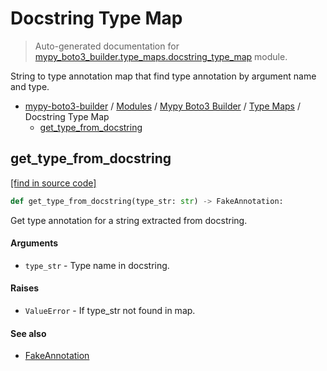 # Docstring Type Map

> Auto-generated documentation for [mypy_boto3_builder.type_maps.docstring_type_map](https://github.com/vemel/mypy_boto3_builder/blob/master/mypy_boto3_builder/type_maps/docstring_type_map.py) module.

String to type annotation map that find type annotation by argument name and type.

- [mypy-boto3-builder](../../README.md#mypy_boto3_builder) / [Modules](../../MODULES.md#mypy-boto3-builder-modules) / [Mypy Boto3 Builder](../index.md#mypy-boto3-builder) / [Type Maps](index.md#type-maps) / Docstring Type Map
    - [get_type_from_docstring](#get_type_from_docstring)

## get_type_from_docstring

[[find in source code]](https://github.com/vemel/mypy_boto3_builder/blob/master/mypy_boto3_builder/type_maps/docstring_type_map.py#L578)

```python
def get_type_from_docstring(type_str: str) -> FakeAnnotation:
```

Get type annotation for a string extracted from docstring.

#### Arguments

- `type_str` - Type name in docstring.

#### Raises

- `ValueError` - If type_str not found in map.

#### See also

- [FakeAnnotation](../type_annotations/fake_annotation.md#fakeannotation)
